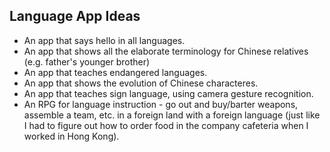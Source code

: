 ## Language App Ideas

- An app that says hello in all languages.
- An app that shows all the elaborate terminology for Chinese relatives (e.g. father's younger brother)
- An app that teaches endangered languages.
- An app that shows the evolution of Chinese characteres.
- An app that teaches sign language, using camera gesture recognition.
- An RPG for language instruction - go out and buy/barter weapons, assemble a team, etc. in a foreign land with a foreign language (just like I had to figure out how to order food in the company cafeteria when I worked in Hong Kong).


